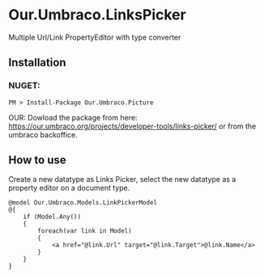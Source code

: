 # Our.Umbraco.LinksPicker
Multiple Url/Link PropertyEditor with type converter



## Installation

### NUGET:
```
PM > Install-Package Our.Umbraco.Picture
```

OUR:
Dowload the package from here:
https://our.umbraco.org/projects/developer-tools/links-picker/
or from the umbraco backoffice.

## How to use

Create a new datatype as Links Picker, select the new datatype as a property editor on a document type.

```
@model Our.Umbraco.Models.LinkPickerModel
@{ 
    if (Model.Any())
    {
        foreach(var link in Model)
        {
            <a href="@link.Url" target="@link.Target">@link.Name</a>
        }
    }
}
```
